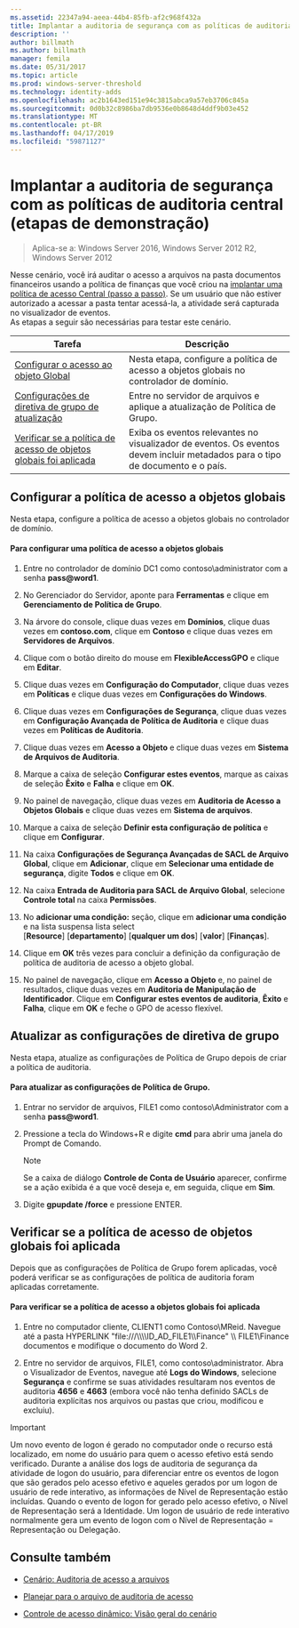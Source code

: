 ```yaml
---
ms.assetid: 22347a94-aeea-44b4-85fb-af2c968f432a
title: Implantar a auditoria de segurança com as políticas de auditoria central (etapas de demonstração)
description: ''
author: billmath
ms.author: billmath
manager: femila
ms.date: 05/31/2017
ms.topic: article
ms.prod: windows-server-threshold
ms.technology: identity-adds
ms.openlocfilehash: ac2b1643ed151e94c3815abca9a57eb3706c845a
ms.sourcegitcommit: 0d0b32c8986ba7db9536e0b8648d4ddf9b03e452
ms.translationtype: MT
ms.contentlocale: pt-BR
ms.lasthandoff: 04/17/2019
ms.locfileid: "59871127"
---
```

# <a name="deploy-security-auditing-with-central-audit-policies-demonstration-steps"></a>Implantar a auditoria de segurança com as políticas de auditoria central (etapas de demonstração)

>Aplica-se a: Windows Server 2016, Windows Server 2012 R2, Windows Server 2012

Nesse cenário, você irá auditar o acesso a arquivos na pasta documentos financeiros usando a política de finanças que você criou na [implantar uma política de acesso Central &#40;passo a passo&#41;](Deploy-a-Central-Access-Policy--Demonstration-Steps-.md). Se um usuário que não estiver autorizado a acessar a pasta tentar acessá-la, a atividade será capturada no visualizador de eventos.   
 As etapas a seguir são necessárias para testar este cenário.  
  
|Tarefa|Descrição|  
|--------|---------------|  
|[Configurar o acesso ao objeto Global](Deploy-Security-Auditing-with-Central-Audit-Policies--Demonstration-Steps-.md#BKMK_1)|Nesta etapa, configure a política de acesso a objetos globais no controlador de domínio.|  
|[Configurações de diretiva de grupo de atualização](Deploy-Security-Auditing-with-Central-Audit-Policies--Demonstration-Steps-.md#BKMK_2)|Entre no servidor de arquivos e aplique a atualização de Política de Grupo.|  
|[Verificar se a política de acesso de objetos globais foi aplicada](Deploy-Security-Auditing-with-Central-Audit-Policies--Demonstration-Steps-.md#BKMK_3)|Exiba os eventos relevantes no visualizador de eventos. Os eventos devem incluir metadados para o tipo de documento e o país.|  
  
## <a name="BKMK_1"></a>Configurar a política de acesso a objetos globais  
Nesta etapa, configure a política de acesso a objetos globais no controlador de domínio.  
  
#### <a name="to-configure-a-global-object-access-policy"></a>Para configurar uma política de acesso a objetos globais  
  
1.  Entre no controlador de domínio DC1 como contoso\administrator com a senha **pass@word1**.  
  
2.  No Gerenciador do Servidor, aponte para **Ferramentas** e clique em **Gerenciamento de Política de Grupo**.  
  
3.  Na árvore do console, clique duas vezes em **Domínios**, clique duas vezes em **contoso.com**, clique em **Contoso** e clique duas vezes em **Servidores de Arquivos**.  
  
4.  Clique com o botão direito do mouse em **FlexibleAccessGPO** e clique em **Editar**.  
  
5.  Clique duas vezes em **Configuração do Computador**, clique duas vezes em **Políticas** e clique duas vezes em **Configurações do Windows**.  
  
6.  Clique duas vezes em **Configurações de Segurança**, clique duas vezes em **Configuração Avançada de Política de Auditoria** e clique duas vezes em **Políticas de Auditoria**.  
  
7.  Clique duas vezes em **Acesso a Objeto** e clique duas vezes em **Sistema de Arquivos de Auditoria**.  
  
8.  Marque a caixa de seleção **Configurar estes eventos**, marque as caixas de seleção **Êxito** e **Falha** e clique em **OK**.  
  
9. No painel de navegação, clique duas vezes em **Auditoria de Acesso a Objetos Globais** e clique duas vezes em **Sistema de arquivos**.  
  
10. Marque a caixa de seleção **Definir esta configuração de política** e clique em **Configurar**.  
  
11. Na caixa **Configurações de Segurança Avançadas de SACL de Arquivo Global**, clique em **Adicionar**, clique em **Selecionar uma entidade de segurança**, digite **Todos** e clique em **OK**.  
  
12. Na caixa **Entrada de Auditoria para SACL de Arquivo Global**, selecione **Controle total** na caixa **Permissões**.  
  
13. No **adicionar uma condição:** seção, clique em **adicionar uma condição** e na lista suspensa lista select   
    [**Resource**] [**departamento**] [**qualquer um dos**] [**valor**] [**Finanças**].  
  
14. Clique em **OK** três vezes para concluir a definição da configuração de política de auditoria de acesso a objeto global.  
  
15. No painel de navegação, clique em **Acesso a Objeto** e, no painel de resultados, clique duas vezes em **Auditoria de Manipulação de Identificador**. Clique em **Configurar estes eventos de auditoria**, **Êxito** e **Falha**, clique em **OK** e feche o GPO de acesso flexível.  
  
## <a name="BKMK_2"></a>Atualizar as configurações de diretiva de grupo  
Nesta etapa, atualize as configurações de Política de Grupo depois de criar a política de auditoria.  
  
#### <a name="to-update-group-policy-settings"></a>Para atualizar as configurações de Política de Grupo.  
  
1.  Entrar no servidor de arquivos, FILE1 como contoso\Administrator com a senha **pass@word1**.  
  
2.  Pressione a tecla do Windows+R e digite **cmd** para abrir uma janela do Prompt de Comando.  
  
    > [!NOTE]  
    > Se a caixa de diálogo **Controle de Conta de Usuário** aparecer, confirme se a ação exibida é a que você deseja e, em seguida, clique em **Sim**.  
  
3.  Digite **gpupdate /force** e pressione ENTER.  
  
## <a name="BKMK_3"></a>Verificar se a política de acesso de objetos globais foi aplicada  
Depois que as configurações de Política de Grupo forem aplicadas, você poderá verificar se as configurações de política de auditoria foram aplicadas corretamente.  
  
#### <a name="to-verify-that-the-global-object-access-policy-has-been-applied"></a>Para verificar se a política de acesso a objetos globais foi aplicada  
  
1.  Entre no computador cliente, CLIENT1 como Contoso\MReid. Navegue até a pasta HYPERLINK "file:///\\\\\\\ID_AD_FILE1\\\Finance" \\\ FILE1\Finance documentos e modifique o documento do Word 2.  
  
2.  Entre no servidor de arquivos, FILE1, como contoso\administrator. Abra o Visualizador de Eventos, navegue até **Logs do Windows**, selecione **Segurança** e confirme se suas atividades resultaram nos eventos de auditoria **4656** e **4663** (embora você não tenha definido SACLs de auditoria explícitas nos arquivos ou pastas que criou, modificou e excluiu).  
  
> [!IMPORTANT]  
> Um novo evento de logon é gerado no computador onde o recurso está localizado, em nome do usuário para quem o acesso efetivo está sendo verificado. Durante a análise dos logs de auditoria de segurança da atividade de logon do usuário, para diferenciar entre os eventos de logon que são gerados pelo acesso efetivo e aqueles gerados por um logon de usuário de rede interativo, as informações de Nível de Representação estão incluídas. Quando o evento de logon for gerado pelo acesso efetivo, o Nível de Representação será a Identidade. Um logon de usuário de rede interativo normalmente gera um evento de logon com o Nível de Representação = Representação ou Delegação.  
  
## <a name="BKMK_Links"></a>Consulte também  
  
-   [Cenário: Auditoria de acesso a arquivos](Scenario--File-Access-Auditing.md)  
  
-   [Planejar para o arquivo de auditoria de acesso](Plan-for-File-Access-Auditing.md)  
  
-   [Controle de acesso dinâmico: Visão geral do cenário](Dynamic-Access-Control--Scenario-Overview.md)  
  

